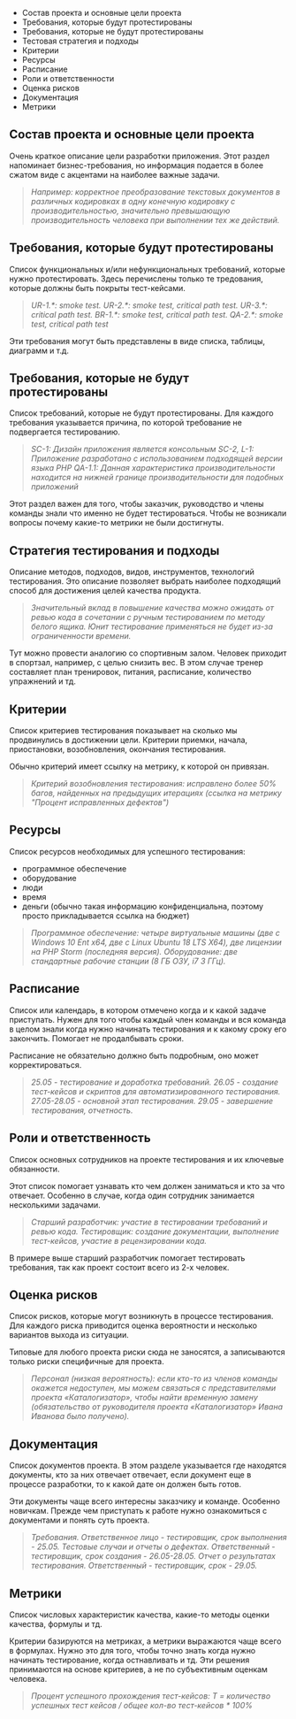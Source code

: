 - Состав проекта и основные цели проекта
- Требования, которые будут протестированы
- Требования, которые не будут протестированы
- Тестовая стратегия и подходы
- Критерии
- Ресурсы
- Расписание
- Роли и ответственности
- Оценка рисков
- Документация
- Метрики

## Состав проекта и основные цели проекта

Очень краткое описание цели разработки приложения. Этот раздел напоминает бизнес-требования, но информация подается в более сжатом виде с акцентами на наиболее важные задачи.

> *Например: корректное преобразование текстовых документов в различных кодировках в одну конечную кодировку с производительностью, значительно превышающую производительность человека при выполнении тех же действий.*

## Требования, которые будут протестированы

Список функциональных и/или нефункциональных требований, которые нужно протестировать. Здесь перечислены только те тредования, которые должны быть покрыты тест-кейсами.

>*UR-1.\*: smoke test.
>UR-2.\*: smoke test, critical path test.
>UR-3.\*: critical path test.
>BR-1.\*: smoke test, critical path test.
>QA-2.\*: smoke test, critical path test*

Эти требования могут быть представлены в виде списка, таблицы, диаграмм и т.д.

## Требования, которые не будут протестированы

Список требований, которые не будут протестированы. Для каждого требования указывается причина, по которой требование не подвергается тестированию.

> *SC-1: Дизайн приложения является консольным
> SC-2, L-1: Приложение разработано с использованием подходящей версии языка PHP
> QA-1.1: Данная характеристика производительности находится на нижней границе производительности для подобных приложений*

Этот раздел важен для того, чтобы заказчик, руководство и члены команды знали что именно не будет тестироваться. Чтобы не возникали вопросы почему какие-то метрики не были достигнуты.

## Стратегия тестирования и подходы

Описание методов, подходов, видов, инструментов, технологий тестирования. Это описание позволяет выбрать наиболее подходящий способ для достижения целей качества продукта.

>*Значительный вклад в повышение качества можно ожидать от ревью кода в сочетании с ручным тестированием по методу белого ящика. Юнит тестирование применяться не будет из-за ограниченности времени.*

Тут можно провести аналогию со спортивным залом. Человек приходит в спортзал, например, с целью снизить вес. В этом случае тренер составляет план тренировок, питания, расписание, количество упражнений и тд.

## Критерии

Список критериев тестирования показывает на сколько мы продвинулись в достижении цели. Критерии приемки, начала, приостановки, возобновления, окончания тестирования.

Обычно критерий имеет ссылку на метрику, к которой он привязан.

>*Критерий возобновления тестирования: исправлено более 50% багов, найденных на предыдущих итерациях (ссылка на метрику "Процент исправленных дефектов")*

## Ресурсы

Список ресурсов необходимых для успешного тестирования:
- программное обеспечение
- оборудование
- люди
- время
- деньги (обычно такая информацию конфиденциальна, поэтому просто прикладывается ссылка на бюджет)

> *Программное обеспечение: четыре виртуальные машины (две с Windows 10 Ent x64, две с Linux Ubuntu 18 LTS X64), две лицензии на PHP Storm (последняя версия).
> Оборудование: две стандартные рабочие станции (8 ГБ ОЗУ, i7 3 ГГц).*

## Расписание

Список или календарь, в котором отмечено когда и к какой задаче приступать. Нужен для того чтобы каждый член команды и вся команда в целом знали когда нужно начинать тестирования и к какому сроку его закончить. Помогает не продалбывать сроки.

Расписание не обязательно должно быть подробным, оно может корректироваться.

>*25.05 - тестирование и доработка требований.
>26.05 - создание тест-кейсов и скриптов для автоматизированного тестирования.
>27.05-28.05 - основной этап тестирования.
>29.05 - завершение тестирования, отчетность.*

## Роли и ответственность

Список основных сотрудников на проекте тестирования и их ключевые обязанности. 

Этот список помогает узнавать кто чем должен заниматься и кто за что отвечает. Особенно в случае, когда один сотрудник занимается несколькими задачами.

>*Старший разработчик: участие в тестировании требований и ревью кода.
>Тестировщик: создание документации, выполнение тест-кейсов, участие в рецензировании кода.*

В примере выше старший разработчик помогает тестировать требования, так как проект состоит всего из 2-х человек.

## Оценка рисков

Список рисков, которые могут возникнуть в процессе тестирования. Для каждого риска приводится оценка вероятности и несколько вариантов выхода из ситуации.

Типовые для любого проекта риски сюда не заносятся, а записываются только риски специфичные для проекта.

>*Персонал (низкая вероятность): если кто-то из членов команды окажется недоступен, мы можем связаться с представителями проекта «Каталогизатор», чтобы найти временную замену (обязательство от руководителя проекта «Каталогизатор» Ивана Иванова было получено).*

## Документация

Список документов проекта. В этом разделе указывается где находятся документы, кто за них отвечает отвечает, если документ еще в процессе разработки, то к какой дате он должен быть готов.

Эти документы чаще всего интересны заказчику и команде. Особенно новичкам. Прежде чем приступать к работе нужно ознакомиться с документами и понять суть проекта.

>*Требования. Ответственное лицо - тестировщик, срок выполнения - 25.05.
>Тестовые случаи и отчеты о дефектах. Ответственный - тестировщик, срок создания - 26.05-28.05.
>Отчет о результатах тестирования. Ответственный - тестировщик, срок - 29.05.*

## Метрики

Список числовых характеристик качества, какие-то методы оценки качества, формулы и тд.

Критерии базируются на метриках, а метрики выражаются чаще всего в формулах.
Нужно это для того, чтобы точно знать когда нужно начинать тестирование, когда остнавливать и тд. Эти решения принимаются на основе критериев, а не по субъективным оценкам человека.

>*Процент успешного прохождения тест-кейсов:
>T = количество успешных тест кейсов / общее кол-во тест-кейсов \* 100%*

